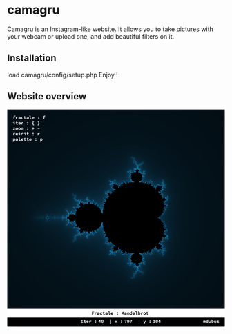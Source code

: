 # camagru

Camagru is an Instagram-like website. It allows you to take pictures with your webcam or upload one, and add beautiful filters on it.

## Installation

load camagru/config/setup.php
Enjoy !

## Website overview

![alt text](https://github.com/mdubus/fractol/blob/master/img/mandelbrot%20smooth%20blue.png)
